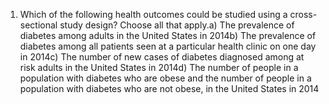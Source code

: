 1)  Which of the following health outcomes could be studied using a cross-sectional study design? Choose all that apply.a) The prevalence of diabetes among adults in the United States in 2014b) The prevalence of diabetes among all patients seen at a particular health clinic on one day in 2014c) The number of new cases of diabetes diagnosed among at risk adults in the United States in 2014d) The number of people in a population with diabetes who are obese and the number of people in a population with diabetes who are not obese, in the United States in 2014


